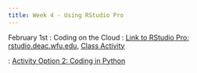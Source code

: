 ```yaml
---
title: Week 4 - Using RStudio Pro
---
```


February 1st
: Coding on the Cloud 
  : [Link to RStudio Pro: rstudio.deac.wfu.edu](https://rstudio.deac.wfu.edu/), [Class Activity](https://sta175-s22.github.io/class_activities/STA175_Activity4.html)
  
: [Activity Option 2: Coding in Python](https://raw.githubusercontent.com/rstudio/cheatsheets/master/data-transformation.pdf)